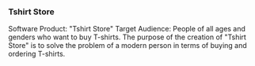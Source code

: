 ### Tshirt Store
Software Product: "Tshirt Store" Target Audience: People of all ages and genders who want to buy T-shirts. The purpose of the creation of "Tshirt Store" is to solve the problem of a modern person in terms of buying and ordering T-shirts.
